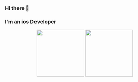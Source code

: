 ### Hi there 👋
### I'm an ios Developer 

<p align="center">
<img height="150em" src="https://github-readme-stats.vercel.app/api?username=ejssong&show_icons=true&theme=dark" align = "center"/>
<img height="150em" src="https://github-readme-stats.vercel.app/api/top-langs/?username=ejssong&layout=compact&theme=dark" align = "center"/>
</p>

<!--
![GitHub stats](https://github-readme-stats.vercel.app/api?username=ejssong&show_icons=true&theme=dark)
[![Top Langs](https://github-readme-stats.vercel.app/api/top-langs/?username=ejssong&layout=compact&theme=dark)](https://github.com/ejssong/github-readme-stats)
--!>
<!--
**ejssong/ejssong** is a ✨ _special_ ✨ repository because its `README.md` (this file) appears on your GitHub profile.

Here are some ideas to get you started:

- 🔭 I’m currently working on ...
- 🌱 I’m currently learning ...
- 👯 I’m looking to collaborate on ...
- 🤔 I’m looking for help with ...
- 💬 Ask me about ...
- 📫 How to reach me: ...
- 😄 Pronouns: ...
- ⚡ Fun fact: ...
-->
